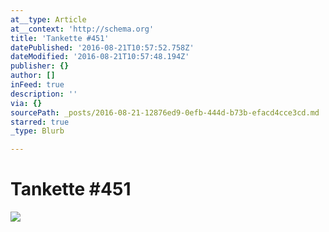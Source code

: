 ```yaml
---
at__type: Article
at__context: 'http://schema.org'
title: 'Tankette #451'
datePublished: '2016-08-21T10:57:52.758Z'
dateModified: '2016-08-21T10:57:48.194Z'
publisher: {}
author: []
inFeed: true
description: ''
via: {}
sourcePath: _posts/2016-08-21-12876ed9-0efb-444d-b73b-efacd4cce3cd.md
starred: true
_type: Blurb

---
```

# Tankette \#451
![](https://the-grid-user-content.s3-us-west-2.amazonaws.com/c052f25e-d177-4abb-8751-81176e46eb88.jpg)
